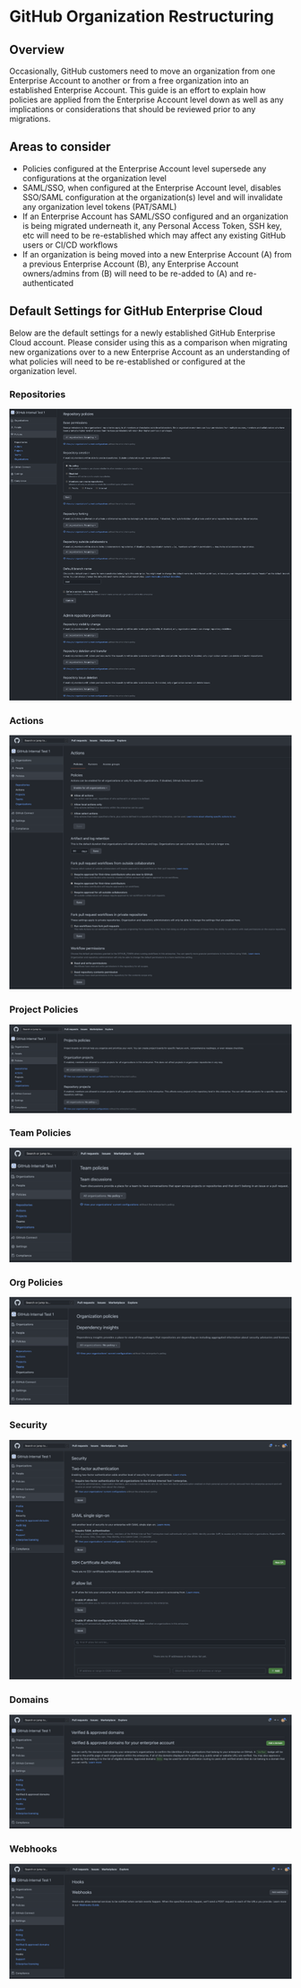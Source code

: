 # GitHub Organization Restructuring

## Overview

Occasionally, GitHub customers need to move an organization from one Enterprise Account to another or from a free organization into an established Enterprise Account. This guide is an effort to explain how policies are applied from the Enterprise Account level down as well as any implications or considerations that should be reviewed prior to any migrations.

## Areas to consider
 * Policies configured at the Enterprise Account level supersede any configurations at the organization level
 * SAML/SSO, when configured at the Enterprise Account level, disables SSO/SAML configuration at the organization(s) level and will invalidate any organization level tokens (PAT/SAML)
 * If an Enterprise Account has SAML/SSO configured and an organization is being migrated underneath it, any Personal Access Token, SSH key, etc will need to be re-established which may affect any existing GitHub users or CI/CD workflows
 * If an organization is being moved into a new Enterprise Account (A) from a previous Enterprise Account (B), any Enterprise Account owners/admins from (B) will need to be re-added to (A) and re-authenticated


## Default Settings for GitHub Enterprise Cloud

Below are the default settings for a newly established GitHub Enterprise Cloud account. Please consider using this as a comparison when migrating new organizations over to a new Enterprise Account as an understanding of what policies will need to be re-established or configured at the organization level.

 ### Repositories
![](/repositories.png)

 ### Actions
![](/actions.png)

 ### Project Policies
![](/project-policies.png)

 ### Team Policies
![](/team-policies.png) 
 
 ### Org Policies
![](/org-policies.png)

 ### Security
![](/security.png)

 ### Domains
![](/domains.png)

 ### Webhooks
![](/webhooks.png)
